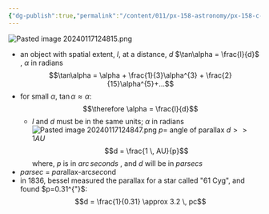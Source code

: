 ```yaml
---
{"dg-publish":true,"permalink":"/content/011/px-158-astronomy/px-158-c-angles-and-parallax/px-158-c1-parallax/","noteIcon":"1","created":"2025-08-27T13:14:04.949+01:00","updated":"2024-11-26T20:13:06.000+00:00"}
---
```


![Pasted image 20240117124815.png](/img/user/pics/Pasted%20image%2020240117124815.png)
- an object with spatial extent, ${} l$, at a distance, $d$
	$\tan\alpha = \frac{l}{d}$ , $\alpha$ in radians
$$\tan\alpha = \alpha + \frac{1}{3}\alpha^{3} + \frac{2}{15}\alpha^{5}+...$$
- for small $\alpha$, $\tan\alpha \approx \alpha$: 
$$\therefore \alpha = \frac{l}{d}$$
	- $l$ and $d$ must be in the same units; $\alpha$ in radians
![Pasted image 20240117124847.png](/img/user/pics/Pasted%20image%2020240117124847.png)
	$p=$ angle of parallax
	$d >> 1AU$
	$$d = \frac{1 \, AU}{p}$$
		where, $p$ is in $arc\,seconds$ , and $d$ will be in $parsecs$
- *parsec* = *par*allax-arc*sec*ond
- in 1836, bessel measured the parallax for a star called "61 Cyg", and found $p=0.31^{"}$: 
$$d = \frac{1}{0.31} \approx 3.2 \, pc$$
